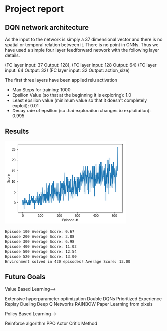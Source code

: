 # Project report

## DQN network architecture
As the input to the network is simply a 37 dimensional vector and there is no spatial or temporal relation between it.
There is no point in CNNs. Thus we have used a simple four layer feedforward network with the following layer details.

(FC layer input: 37  Output: 128),
(FC layer input: 128  Output: 64)
(FC layer input: 64  Output: 32)
(FC layer input: 32  Output: action_size)

The first three layers have been applied relu activation

- Max Steps for training: 1000
- Epsilion Value (so that at the beginning it is exploring): 1.0
- Least epsilion value (minimum value so that it doesn't completely exploit): 0.01
- Decay rate of epsilion (so that exploration changes to exploitation): 0.995

## Results

![results](download.png)

```
Episode 100	Average Score: 0.67
Episode 200	Average Score: 3.88
Episode 300	Average Score: 6.98
Episode 400	Average Score: 11.02
Episode 500	Average Score: 12.54
Episode 520	Average Score: 13.00
Environment solved in 420 episodes!	Average Score: 13.00
```

## Future Goals

Value Based Learning-->

Extensive hyperparameter optimization
Double DQNs
Prioritized Experience Replay
Dueling Deep Q Networks
RAINBOW Paper
Learning from pixels

Policy Based Learning ->

Reinforce algorithm
PPO 
Actor Critic Method
